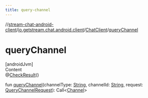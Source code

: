 ```yaml
---
title: query-channel
---
```

//[stream-chat-android-client](../../../index.md)/[io.getstream.chat.android.client](../index.md)/[ChatClient](index.md)/[queryChannel](queryChannel.md)



# queryChannel  
[androidJvm]  
Content  
@[CheckResult](https://developer.android.com/reference/kotlin/androidx/annotation/CheckResult.html)()  
  
fun [queryChannel](queryChannel.md)(channelType: [String](https://kotlinlang.org/api/latest/jvm/stdlib/kotlin/-string/index.html), channelId: [String](https://kotlinlang.org/api/latest/jvm/stdlib/kotlin/-string/index.html), request: [QueryChannelRequest](../../io.getstream.chat.android.client.api.models/QueryChannelRequest/index.md)): Call&lt;[Channel](../../io.getstream.chat.android.client.models/Channel/index.md)&gt;  



